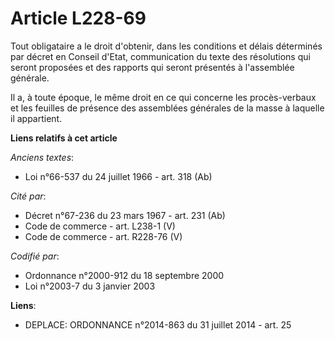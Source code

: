 # Article L228-69

Tout obligataire a le droit d'obtenir, dans les conditions et délais déterminés par décret en Conseil d'Etat, communication
du texte des résolutions qui seront proposées et des rapports qui seront présentés à l'assemblée générale.

Il a, à toute époque, le même droit en ce qui concerne les procès-verbaux et les feuilles de présence des assemblées
générales de la masse à laquelle il appartient.

**Liens relatifs à cet article**

_Anciens textes_:

  - Loi n°66-537 du 24 juillet 1966 - art. 318 (Ab)

_Cité par_:

  - Décret n°67-236 du 23 mars 1967 - art. 231 (Ab)
  - Code de commerce - art. L238-1 (V)
  - Code de commerce - art. R228-76 (V)

_Codifié par_:

  - Ordonnance n°2000-912 du 18 septembre 2000
  - Loi n°2003-7 du 3 janvier 2003

**Liens**:

  - DEPLACE: ORDONNANCE n°2014-863 du 31 juillet 2014 - art. 25
